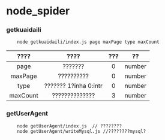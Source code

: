 # node_spider

### getkuaidaili 

```
    node getkuaidaili/index.js page maxPage type maxCount  
```

|????|????|???|??|
|:-:|:-:|:-:|:-:|
|page|???????|0|number|
|maxPage|??????????|0|number|
|type|??????? 1?inha 0:intr|0|number|
|maxCount|??????????????|3|number|

### getUserAgent
```
    node getUserAgent/index.js  // ????????
    node getUserAgent/writeMysql.js //????????mysql?
```
